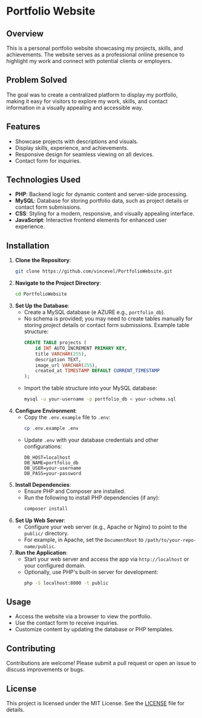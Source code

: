 # Portfolio Website

## Overview
This is a personal portfolio website showcasing my projects, skills, and achievements. The website serves as a professional online presence to highlight my work and connect with potential clients or employers.

## Problem Solved
The goal was to create a centralized platform to display my portfolio, making it easy for visitors to explore my work, skills, and contact information in a visually appealing and accessible way.

## Features
- Showcase projects with descriptions and visuals.
- Display skills, experience, and achievements.
- Responsive design for seamless viewing on all devices.
- Contact form for inquiries.

## Technologies Used
- **PHP**: Backend logic for dynamic content and server-side processing.
- **MySQL**: Database for storing portfolio data, such as project details or contact form submissions.
- **CSS**: Styling for a modern, responsive, and visually appealing interface.
- **JavaScript**: Interactive frontend elements for enhanced user experience.

## Installation
1. **Clone the Repository**:
   ```bash
   git clone https://github.com/vincevel/PortfolioWebsite.git
   ```
2. **Navigate to the Project Directory**:
   ```bash
   cd PortfolioWebsite
   ```
3. **Set Up the Database**:
   - Create a MySQL database (e AZURE
e.g., `portfolio_db`).
   - No schema is provided; you may need to create tables manually for storing project details or contact form submissions. Example table structure:
     ```sql
     CREATE TABLE projects (
         id INT AUTO_INCREMENT PRIMARY KEY,
         title VARCHAR(255),
         description TEXT,
         image_url VARCHAR(255),
         created_at TIMESTAMP DEFAULT CURRENT_TIMESTAMP
     );
     ```
   - Import the table structure into your MySQL database:
     ```bash
     mysql -u your-username -p portfolio_db < your-schema.sql
     ```
4. **Configure Environment**:
   - Copy the `.env.example` file to `.env`:
     ```bash
     cp .env.example .env
     ```
   - Update `.env` with your database credentials and other configurations:
     ```env
     DB_HOST=localhost
     DB_NAME=portfolio_db
     DB_USER=your-username
     DB_PASS=your-password
     ```
5. **Install Dependencies**:
   - Ensure PHP and Composer are installed.
   - Run the following to install PHP dependencies (if any):
     ```bash
     composer install
     ```
6. **Set Up Web Server**:
   - Configure your web server (e.g., Apache or Nginx) to point to the `public/` directory.
   - For example, in Apache, set the `DocumentRoot` to `/path/to/your-repo-name/public`.
7. **Run the Application**:
   - Start your web server and access the app via `http://localhost` or your configured domain.
   - Optionally, use PHP's built-in server for development:
     ```bash
     php -S localhost:8000 -t public
     ```

## Usage
- Access the website via a browser to view the portfolio.
- Use the contact form to receive inquiries.
- Customize content by updating the database or PHP templates.

## Contributing
Contributions are welcome! Please submit a pull request or open an issue to discuss improvements or bugs.

## License
This project is licensed under the MIT License. See the [LICENSE](LICENSE) file for details.
